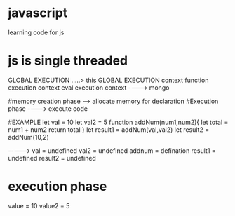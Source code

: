 # javascript
learning code for js
# js is single threaded
GLOBAL EXECUTION .....> this 
GLOBAL EXECUTION context
function execution context
eval execution context ----> mongo

#memory creation phase --> allocate memory for declaration
#Execution phase ----> execute code

#EXAMPLE
let val = 10
let val2 = 5
function addNum(num1,num2){
    let total = num1 + num2
    return total
}
let result1 = addNum(val,val2)
let result2 = addNum(10,2)


-----> val = undefined
val2 = undefined
addnum = defination
result1 = undefined
result2 = undefined

# execution phase 
value = 10
value2 = 5
